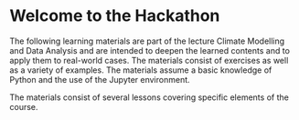 # Welcome to the Hackathon 

The following learning materials are part of the lecture Climate Modelling and
Data Analysis and are intended to deepen the learned contents and to apply them
to real-world cases. The materials consist of exercises as well as a variety of
examples. The materials assume a basic knowledge of Python and the use of the
Jupyter environment. 

The materials consist of several lessons covering specific elements of the course. 

```{tableofcontents}
```
